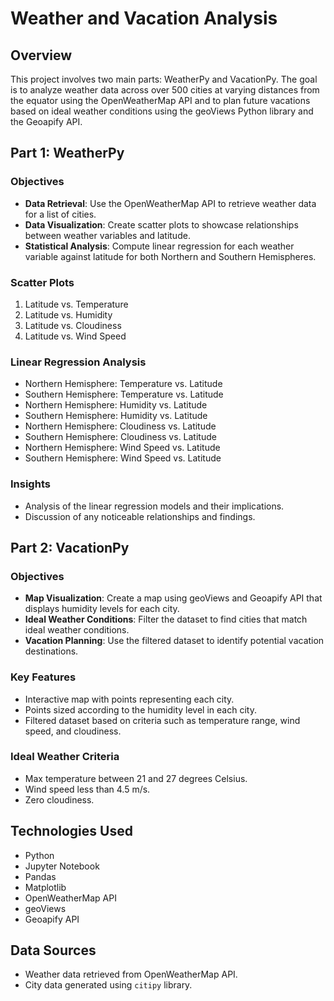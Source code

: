# Weather and Vacation Analysis

## Overview
This project involves two main parts: WeatherPy and VacationPy. The goal is to analyze weather data across over 500 cities at varying distances from the equator using the OpenWeatherMap API and to plan future vacations based on ideal weather conditions using the geoViews Python library and the Geoapify API.

## Part 1: WeatherPy

### Objectives

- **Data Retrieval**: Use the OpenWeatherMap API to retrieve weather data for a list of cities.
- **Data Visualization**: Create scatter plots to showcase relationships between weather variables and latitude.
- **Statistical Analysis**: Compute linear regression for each weather variable against latitude for both Northern and Southern Hemispheres.

### Scatter Plots

1. Latitude vs. Temperature
2. Latitude vs. Humidity
3. Latitude vs. Cloudiness
4. Latitude vs. Wind Speed

### Linear Regression Analysis

- Northern Hemisphere: Temperature vs. Latitude
- Southern Hemisphere: Temperature vs. Latitude
- Northern Hemisphere: Humidity vs. Latitude
- Southern Hemisphere: Humidity vs. Latitude
- Northern Hemisphere: Cloudiness vs. Latitude
- Southern Hemisphere: Cloudiness vs. Latitude
- Northern Hemisphere: Wind Speed vs. Latitude
- Southern Hemisphere: Wind Speed vs. Latitude

### Insights

- Analysis of the linear regression models and their implications.
- Discussion of any noticeable relationships and findings.

## Part 2: VacationPy

### Objectives

- **Map Visualization**: Create a map using geoViews and Geoapify API that displays humidity levels for each city.
- **Ideal Weather Conditions**: Filter the dataset to find cities that match ideal weather conditions.
- **Vacation Planning**: Use the filtered dataset to identify potential vacation destinations.

### Key Features

- Interactive map with points representing each city.
- Points sized according to the humidity level in each city.
- Filtered dataset based on criteria such as temperature range, wind speed, and cloudiness.

### Ideal Weather Criteria

- Max temperature between 21 and 27 degrees Celsius.
- Wind speed less than 4.5 m/s.
- Zero cloudiness.

## Technologies Used

- Python
- Jupyter Notebook
- Pandas
- Matplotlib
- OpenWeatherMap API
- geoViews
- Geoapify API

## Data Sources

- Weather data retrieved from OpenWeatherMap API.
- City data generated using `citipy` library.
